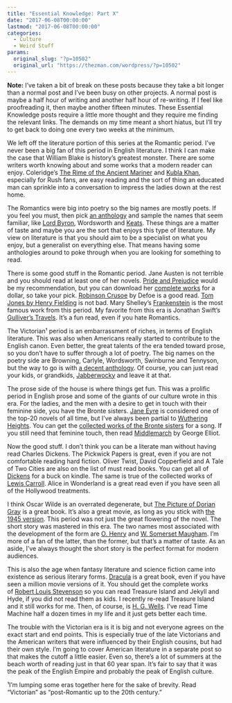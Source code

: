 ```yaml
---
title: "Essential Knowledge: Part X"
date: "2017-06-08T00:00:00"
lastmod: "2017-06-08T00:00:00"
categories:
  - Culture
  - Weird Stuff
params:
  original_slug: "?p=10502"
  original_url: "https://thezman.com/wordpress/?p=10502"
---
```


**Note:** I’ve taken a bit of break on these posts because they take a
bit longer than a normal post and I’ve been busy on other projects. A
normal post is maybe a half hour of writing and another half hour of
re-writing. If I feel like proofreading it, then maybe another fifteen
minutes. These Essential Knowledge posts require a little more thought
and they require me finding the relevant links. The demands on my time
meant a short hiatus, but I’ll try to get back to doing one every two
weeks at the minimum.

We left off the literature portion of this series at the Romantic
period. I’ve never been a big fan of this period in English literature.
I think I can make the case that William Blake is history’s greatest
monster. There are some writers worth knowing about and some works that
a modern reader can enjoy. Coleridge’s <a
href="https://www.poetryfoundation.org/poems-and-poets/poems/detail/43997"
rel="noopener" target="_blank">The Rime of the Ancient Mariner</a> and
<a
href="https://www.poetryfoundation.org/poems-and-poets/poems/detail/43991"
rel="noopener" target="_blank">Kubla Khan</a>, especially for Rush fans,
are easy reading and the sort of thing an educated man can sprinkle into
a conversation to impress the ladies down at the rest home.

The Romantics were big into poetry so the big names are mostly poets. If
you feel you must, then pick <a
href="https://www.amazon.com/Norton-Anthology-English-Literature-Twentieth/dp/0393925323/"
rel="noopener" target="_blank">an anthology</a> and sample the names
that seem familiar, like
<a href="https://www.gutenberg.org/files/21700/21700-h/21700-h.htm"
rel="noopener" target="_blank">Lord Byron</a>, Wordsworth and <a
href="https://www.amazon.com/Odes-Complete-Nightingale-Indolence-Melancholy-ebook/dp/B00WWQNW6O/ref=sr_1_1_twi_kin_2?s=books&amp;ie=UTF8&amp;qid=1496970123&amp;sr=1-1&amp;keywords=keats+Odes"
rel="noopener" target="_blank">Keats</a>. These things are a matter of
taste and maybe you are the sort that enjoys this type of literature. My
view on literature is that you should aim to be a specialist on what you
enjoy, but a generalist on everything else. That means having some
anthologies around to poke through when you are looking for something to
read.

There is some good stuff in the Romantic period. Jane Austen is not
terrible and you should read at least one of her novels. <a
href="https://www.amazon.com/Pride-Prejudice-Jane-Austen/dp/0141439513/"
rel="noopener" target="_blank">Pride and Prejudice</a> would be my
recommendation, but you can download her <a
href="https://www.amazon.com/Complete-Novels-Austen-linked-Contents-ebook/dp/B004MPRAPM/"
rel="noopener" target="_blank">complete works</a> for a dollar, so take
your pick. <a
href="https://www.amazon.com/Robinson-Crusoe-Daniel-Defoe-ebook/dp/B06XBBZ27L/"
rel="noopener" target="_blank">Robinson Crusoe</a> by Defoe is a good
read. <a
href="https://www.amazon.com/Jones-Xist-Classics-Henry-Fielding-ebook/dp/B00VHBIKPS/"
rel="noopener" target="_blank">Tom Jones by Henry Fielding</a> is not
bad. Mary Shelley’s <a
href="https://www.amazon.com/Frankenstein-Original-1818-Uncensored-Shelley-ebook/dp/B00B3L3RPA/"
rel="noopener" target="_blank">Frankenstein</a> is the most famous work
from this period. My favorite from this era is Jonathan Swift’s <a
href="https://www.amazon.com/Gullivers-Travels-Classics-Jonathan-Swift-ebook/dp/B00UCI9N5I/"
rel="noopener" target="_blank">Gulliver’s Travels</a>. It’s a fun read,
even if you hate Romantics.

The Victorian¹ period is an embarrassment of riches, in terms of English
literature. This was also when Americans really started to contribute to
the English canon. Even better, the great talents of the era tended
toward prose, so you don’t have to suffer through a lot of poetry. The
big names on the poetry side are Browning, Carlyle,
Wordsworth, Swinburne and Tennyson, but the way to go is with <a
href="https://www.amazon.com/English-Victorian-Poetry-Anthology-Editions/dp/0486404250/"
rel="noopener" target="_blank">a decent anthology</a>. Of course, you
can just read your kids, or grandkids, <a
href="https://www.amazon.com/Jabberwocky-Other-Nonsense-Collected-Classics-ebook/dp/B008YWVUDW/"
rel="noopener" target="_blank">Jabberwocky</a> and leave it at that.

The prose side of the house is where things get fun. This was a prolific
period in English prose and some of the giants of our culture wrote in
this era. For the ladies, and the men with a desire to get in touch with
their feminine side, you have the Bronte sisters. <a
href="https://www.amazon.com/Jane-Eyre-Charlotte-Brontë-Illustrated-ebook/dp/B01NBLFU3N/"
rel="noopener" target="_blank">Jane Eyre</a> is considered one of the
top-20 novels of all time, but I’ve always been partial to <a
href="https://www.amazon.com/Wuthering-Heights-Emily-Bronte-ebook/dp/B01NBOL83K/"
rel="noopener" target="_blank">Wuthering Heights</a>. You can get the <a
href="https://www.amazon.com/Brontë-Sisters-Complete-Novels-Classics-ebook/dp/B01L4V8CYY/"
rel="noopener" target="_blank">collected works of the Bronte sisters</a>
for a song. If you still need that feminine touch, then read <a
href="https://www.amazon.com/Middlemarch-George-Eliot-ebook/dp/B00C0UMDY4/"
rel="noopener" target="_blank">Middlemarch</a> by George Elliot.

Now the good stuff. I don’t think you can be a literate man without
having read Charles Dickens. The Pickwick Papers is great, even if you
are not comfortable reading hard fiction. Oliver Twist, David
Copperfield and A Tale of Two Cities are also on the list of must read
books. You can get all of <a
href="https://www.amazon.com/Charles-Dickens-Complete-updated-Classics-ebook/dp/B01KLYL70G/"
rel="noopener" target="_blank">Dickens</a> for a buck on kindle. The
same is true of the collected works of <a
href="https://www.amazon.com/Complete-Carroll-Original-Illustrations-Letters-ebook/dp/B00IWUKZ3M/"
rel="noopener" target="_blank">Lewis Carroll</a>. Alice in Wonderland is
a great read even if you have seen all of the Hollywood treatments.

I think Oscar Wilde is an overrated degenerate, but <a
href="https://www.amazon.com/Picture-Dorian-Gray-Biographical-Introduction-ebook/dp/B000FC1CUA/"
rel="noopener" target="_blank">The Picture of Dorian Gray</a> is a great
book. It’s also a great movie, as long as you stick with
<a href="http://www.imdb.com/title/tt0037988/" rel="noopener"
target="_blank">the 1945 version</a>. This period was not just the great
flowering of the novel. The short story was mastered in this era. The
two names most associated with the development of the form are <a
href="https://www.amazon.com/O-Henry-Collected-Works-Stories-ebook/dp/B016NGM95I/"
rel="noopener" target="_blank">O. Henry</a> and <a
href="https://www.amazon.com/65-Short-Stories-Complete-Unabridged-ebook/dp/B01ES3JDRU/"
rel="noopener" target="_blank">W. Somerset Maugham</a>. I’m more of a
fan of the latter, than the former, but that’s a matter of taste. As an
aside, I’ve always thought the short story is the perfect format for
modern audiences.

This is also the age when fantasy literature and science fiction came
into existence as serious literary forms. <a
href="https://www.amazon.com/Dracula-Annotated-Bram-Stoker-ebook/dp/B072FVH86L/"
rel="noopener" target="_blank">Dracula</a> is a great book, even if you
have seen a million movie versions of it. You should get the complete
works of <a
href="https://www.amazon.com/Delphi-Complete-Robert-Stevenson-Illustrated-ebook/dp/B004TU58G8/"
rel="noopener" target="_blank">Robert Louis Stevenson</a> so you can
read Treasure Island and Jekyll and Hyde, if you did not read them as
kids. I recently re-read Treasure Island and it still works for me.
Then, of course, is <a
href="https://www.amazon.com/H-G-Wells-Machine-Invisible-ebook/dp/B06XRLN71F/"
rel="noopener" target="_blank">H. G. Wells</a>. I’ve read Time Machine
half a dozen times in my life and it just gets better each time.

The trouble with the Victorian era is it is big and not everyone agrees
on the exact start and end points. This is especially true of the late
Victorians and the American writers that were influenced by their
English cousins, but had their own style. I’m going to cover American
literature in a separate post so that makes the cutoff a little easier.
Even so, there’s a lot of summers at the beach worth of reading just in
that 60 year span. It’s fair to say that it was the peak of the English
Empire and probably the peak of English culture.

¹I’m lumping some eras together here for the sake of brevity. Read
“Victorian” as “post-Romantic up to the 20th century.”
